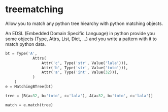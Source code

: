 # treematching

Allow you to match any python tree hiearchy with python matching objects.

An EDSL (Embedded Domain Specific Language) in python provide you some objects (Type, Attrs, List, Dict, ...) and you write a pattern
with it to match python data.

```python
bt = Type('A',
            Attrs(
                Attr('c', Type('str', Value('lala'))),
                Attr('b', Type('str', Value('toto'))),
                Attr('a', Type('int', Value(32))),
            )
    )
e = MatchingBTree(bt)

tree = [B(a=32, b='toto', c='lala'), A(a=32, b='toto', c='lala')]

match = e.match(tree)
```
